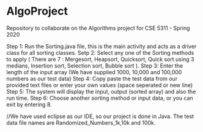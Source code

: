 # AlgoProject
Repository to collaborate on the Algorithms project for CSE 5311 - Spring 2020

Step 1: Run the Sorting.java file, this is the main activity and acts as a driver class for all sorting classes.
Setp 2: Select any one of the Sorting methods to apply ( There are 7 : Mergesort, Heapsort, Quicksort, Quick sort using 3 medians, Insertion sort, Selection sort, Bubble sort ).
Step 3: Enter the length of the input array (We have supplied 1000, 10,000 and 100,000 numbers as our test data)
Step 4: Copy paste the test data from our provided text files or enter your own values (space seperated or new line)
Step 5: The system will display the input, output (sorted array) and also the run time.
Step 6: Choose another sorting method or input data, or you can exit by entering 8.


//We have used eclipse as our IDE, so our project is done in Java. The test data file names are Randomized_Numbers_1k,10k and 100k.
